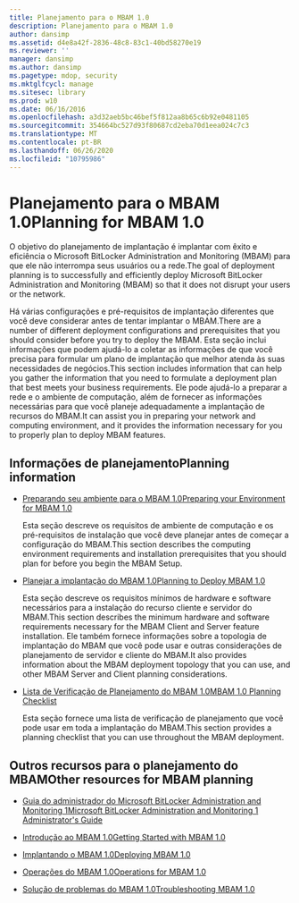 ```yaml
---
title: Planejamento para o MBAM 1.0
description: Planejamento para o MBAM 1.0
author: dansimp
ms.assetid: d4e8a42f-2836-48c8-83c1-40bd58270e19
ms.reviewer: ''
manager: dansimp
ms.author: dansimp
ms.pagetype: mdop, security
ms.mktglfcycl: manage
ms.sitesec: library
ms.prod: w10
ms.date: 06/16/2016
ms.openlocfilehash: a3d32aeb5bc46bef5f812aa8b65c6b92e0481105
ms.sourcegitcommit: 354664bc527d93f80687cd2eba70d1eea024c7c3
ms.translationtype: MT
ms.contentlocale: pt-BR
ms.lasthandoff: 06/26/2020
ms.locfileid: "10795986"
---
```

# <span data-ttu-id="3d2bd-103">Planejamento para o MBAM 1.0</span><span class="sxs-lookup"><span data-stu-id="3d2bd-103">Planning for MBAM 1.0</span></span>


<span data-ttu-id="3d2bd-104">O objetivo do planejamento de implantação é implantar com êxito e eficiência o Microsoft BitLocker Administration and Monitoring (MBAM) para que ele não interrompa seus usuários ou a rede.</span><span class="sxs-lookup"><span data-stu-id="3d2bd-104">The goal of deployment planning is to successfully and efficiently deploy Microsoft BitLocker Administration and Monitoring (MBAM) so that it does not disrupt your users or the network.</span></span>

<span data-ttu-id="3d2bd-105">Há várias configurações e pré-requisitos de implantação diferentes que você deve considerar antes de tentar implantar o MBAM.</span><span class="sxs-lookup"><span data-stu-id="3d2bd-105">There are a number of different deployment configurations and prerequisites that you should consider before you try to deploy the MBAM.</span></span> <span data-ttu-id="3d2bd-106">Esta seção inclui informações que podem ajudá-lo a coletar as informações de que você precisa para formular um plano de implantação que melhor atenda às suas necessidades de negócios.</span><span class="sxs-lookup"><span data-stu-id="3d2bd-106">This section includes information that can help you gather the information that you need to formulate a deployment plan that best meets your business requirements.</span></span> <span data-ttu-id="3d2bd-107">Ele pode ajudá-lo a preparar a rede e o ambiente de computação, além de fornecer as informações necessárias para que você planeje adequadamente a implantação de recursos do MBAM.</span><span class="sxs-lookup"><span data-stu-id="3d2bd-107">It can assist you in preparing your network and computing environment, and it provides the information necessary for you to properly plan to deploy MBAM features.</span></span>

## <span data-ttu-id="3d2bd-108">Informações de planejamento</span><span class="sxs-lookup"><span data-stu-id="3d2bd-108">Planning information</span></span>


-   [<span data-ttu-id="3d2bd-109">Preparando seu ambiente para o MBAM 1.0</span><span class="sxs-lookup"><span data-stu-id="3d2bd-109">Preparing your Environment for MBAM 1.0</span></span>](preparing-your-environment-for-mbam-10.md)

    <span data-ttu-id="3d2bd-110">Esta seção descreve os requisitos de ambiente de computação e os pré-requisitos de instalação que você deve planejar antes de começar a configuração do MBAM.</span><span class="sxs-lookup"><span data-stu-id="3d2bd-110">This section describes the computing environment requirements and installation prerequisites that you should plan for before you begin the MBAM Setup.</span></span>

-   [<span data-ttu-id="3d2bd-111">Planejar a implantação do MBAM 1.0</span><span class="sxs-lookup"><span data-stu-id="3d2bd-111">Planning to Deploy MBAM 1.0</span></span>](planning-to-deploy-mbam-10.md)

    <span data-ttu-id="3d2bd-112">Esta seção descreve os requisitos mínimos de hardware e software necessários para a instalação do recurso cliente e servidor do MBAM.</span><span class="sxs-lookup"><span data-stu-id="3d2bd-112">This section describes the minimum hardware and software requirements necessary for the MBAM Client and Server feature installation.</span></span> <span data-ttu-id="3d2bd-113">Ele também fornece informações sobre a topologia de implantação do MBAM que você pode usar e outras considerações de planejamento de servidor e cliente do MBAM.</span><span class="sxs-lookup"><span data-stu-id="3d2bd-113">It also provides information about the MBAM deployment topology that you can use, and other MBAM Server and Client planning considerations.</span></span>

-   [<span data-ttu-id="3d2bd-114">Lista de Verificação de Planejamento do MBAM 1.0</span><span class="sxs-lookup"><span data-stu-id="3d2bd-114">MBAM 1.0 Planning Checklist</span></span>](mbam-10-planning-checklist.md)

    <span data-ttu-id="3d2bd-115">Esta seção fornece uma lista de verificação de planejamento que você pode usar em toda a implantação do MBAM.</span><span class="sxs-lookup"><span data-stu-id="3d2bd-115">This section provides a planning checklist that you can use throughout the MBAM deployment.</span></span>

## <a href="" id="other-resources-for-mbam-planning-"></a><span data-ttu-id="3d2bd-116">Outros recursos para o planejamento do MBAM</span><span class="sxs-lookup"><span data-stu-id="3d2bd-116">Other resources for MBAM planning</span></span>


-   [<span data-ttu-id="3d2bd-117">Guia do administrador do Microsoft BitLocker Administration and Monitoring 1</span><span class="sxs-lookup"><span data-stu-id="3d2bd-117">Microsoft BitLocker Administration and Monitoring 1 Administrator's Guide</span></span>](index.md)

-   [<span data-ttu-id="3d2bd-118">Introdução ao MBAM 1.0</span><span class="sxs-lookup"><span data-stu-id="3d2bd-118">Getting Started with MBAM 1.0</span></span>](getting-started-with-mbam-10.md)

-   [<span data-ttu-id="3d2bd-119">Implantando o MBAM 1.0</span><span class="sxs-lookup"><span data-stu-id="3d2bd-119">Deploying MBAM 1.0</span></span>](deploying-mbam-10.md)

-   [<span data-ttu-id="3d2bd-120">Operações do MBAM 1.0</span><span class="sxs-lookup"><span data-stu-id="3d2bd-120">Operations for MBAM 1.0</span></span>](operations-for-mbam-10.md)

-   [<span data-ttu-id="3d2bd-121">Solução de problemas do MBAM 1.0</span><span class="sxs-lookup"><span data-stu-id="3d2bd-121">Troubleshooting MBAM 1.0</span></span>](troubleshooting-mbam-10.md)

 

 





